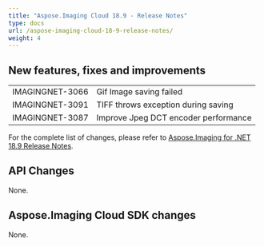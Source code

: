 ```yaml
---
title: "Aspose.Imaging Cloud 18.9 - Release Notes"
type: docs
url: /aspose-imaging-cloud-18-9-release-notes/
weight: 4
---
```


## **New features, fixes and improvements**
|     |     |
| --- | --- |
|IMAGINGNET-3066|Gif Image saving failed|
|IMAGINGNET-3091|TIFF throws exception during saving|
|IMAGINGNET-3087|Improve Jpeg DCT encoder performance|
For the complete list of changes, please refer to [Aspose.Imaging for .NET 18.9 Release Notes](https://docs.aspose.com/display/imagingnet/Aspose.Imaging+for+.NET+18.9+-+Release+Notes).

## **API Changes**

None.

## **Aspose.Imaging Cloud SDK changes**

None.


